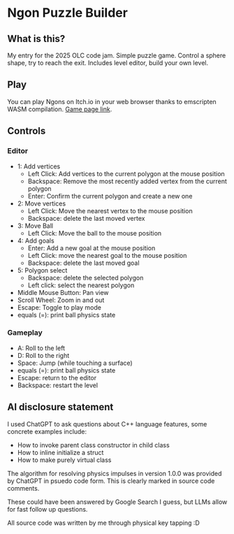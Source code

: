 # Ngon Puzzle Builder

## What is this?

My entry for the 2025 OLC code jam. Simple puzzle game. Control a sphere shape, try to reach the exit. Includes level editor, build your own level.

## Play

You can play Ngons on Itch.io in your web browser thanks to emscripten WASM compilation. [Game page link](https://budgiepanic.itch.io/ngon).

## Controls

### Editor

- 1: Add vertices 
  - Left Click: Add vertices to the current polygon at the mouse position
  - Backspace: Remove the most recently added vertex from the current polygon
  - Enter: Confirm the current polygon and create a new one
- 2: Move vertices 
  - Left Click: Move the nearest vertex to the mouse position
  - Backspace: delete the last moved vertex
- 3: Move Ball
  - Left Click: Move the ball to the mouse position
- 4: Add goals
  - Enter: Add a new goal at the mouse position
  - Left Click: move the nearest goal to the mouse position
  - Backspace: delete the last moved goal
- 5: Polygon select
  - Backspace: delete the selected polygon
  - Left click: select the nearest polygon
- Middle Mouse Button: Pan view
- Scroll Wheel: Zoom in and out
- Escape: Toggle to play mode
- equals (=): print ball physics state


### Gameplay

- A: Roll to the left
- D: Roll to the right
- Space: Jump (while touching a surface)
- equals (=): print ball physics state
- Escape: return to the editor
- Backspace: restart the level

## AI disclosure statement

I used ChatGPT to ask questions about C++ language features, some concrete examples include:
- How to invoke parent class constructor in child class
- How to inline initialize a struct
- How to make purely virtual class

The algorithm for resolving physics impulses in version 1.0.0 was provided by ChatGPT in psuedo code form. This is clearly marked in source code comments.

These could have been answered by Google Search I guess, but LLMs allow for fast follow up questions.

All source code was written by me through physical key tapping :D
